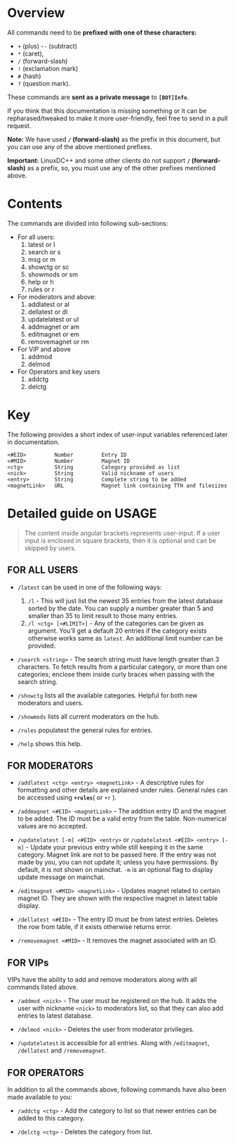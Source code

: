 # Overview

All commands need to be **prefixed with one of these characters:**

- `+` (plus)
-`-` (subtract)
- `*` (caret),
- `/` (forward-slash)
- `!` (exclamation mark)
- `#` (hash)
- `?` (question mark). 

These commands are **sent as a private message** to **`[BOT]Info`**. 

If you think that this documentation is missing something
or it can be repharased/tweaked to make it more user-friendly, feel free to send in a pull request. 

**Note:** We have used **`/` (forward-slash)** as the prefix in this document, but you can use any of the above mentioned prefixes. 

**Important:** LinuxDC++ and some other clients do not support **`/` (forward-slash)** as a prefix, so, you must use any of the other prefixes mentioned above.

# Contents
The commands are divided into following sub-sections:

 - For all users:
    1. latest or l
    1. search or s
    1. msg or m
    1. showctg or sc
    1. showmods or sm
    1. help or h
    1. rules or r
 - For moderators and above:
    1. addlatest or al
    1. dellatest or dl
    1. updatelatest or ul
    1. addmagnet or am
    1. editmagnet or em
    1. removemagnet or rm
 - For VIP and above
    1. addmod
    1. delmod
 - For Operators and key users
    1. addctg
    1. delctg

# Key
The following provides a short index of user-input variables referenced later in documentation.

    <#EID>         Number         Entry ID
    <#MID>         Number         Magnet ID
    <ctg>          String         Category provided as list
    <nick>         String         Valid nickname of users
    <entry>        String         Complete string to be added
    <magnetLink>   URL            Magnet link containing TTH and filesizes

# Detailed guide on USAGE

> The content inside angular brackets represents user-input. If a
> user input is enclosed in square brackets, then it is optional and
> can be skipped by users.

## FOR ALL USERS

 - `/latest` can be used in one of the following ways:
    1. `/l` - This will just list the newest 35 entries from the latest database sorted by the date. You can
    supply a number greater than 5 and smaller than 35 to limit result to those many entries.
    2. `/l <ctg> [<#LIMIT>]` - Any of the categories can be given as argument. You'll get a default 20 entries if the
    category exists otherwise works same as `latest`. An additional limit number can be provided.

 - `/search <string>` - The search string must have length greater than 3 characters. To fetch results from a particular
    category, or more than one categories; enclose them inside curly braces when passing with the search string.

 - `/showctg` lists all the available categories. Helpful for both new moderators and users.

 - `/showmods` lists all current moderators on the hub.

 - `/rules` populatest the general rules for entries.

 - `/help` shows this help.

## FOR MODERATORS

 - `/addlatest <ctg> <entry> <magnetLink>` - A descriptive rules for formatting and other details are explained
 under rules. General rules can be accessed using **`+rules`**( or `+r` ).

 - `/addmagnet <#EID> <magnetLink>` - The addition entry ID and the magnet to be added. The ID must be a
 valid entry from the table. Non-numerical values are no accepted.

 - `/updatelatest [-m] <#EID> <entry>` or `/updatelatest <#EID> <entry> [-m]` - 
 Update your previous entry while still keeping it in the same category. Magnet
 link are not to be passed here. If the entry was not made by you, you can not update it;
 unless you have permissions. By default, it is not shown on mainchat. `-m` is an
 optional flag to display update message on mainchat.

 - `/editmagnet <#MID> <magnetLink>` - Updates magnet related to certain magnet ID. They are shown with
 the respective magnet in latest table display.

 - `/dellatest <#EID>` - The entry ID must be from latest entries. Deletes the row from table, if it exists
 otherwise returns error.

 - `/removemagnet <#MID>` - It removes the magnet associated with an ID.

## FOR VIPs
VIPs have the ability to add and remove moderators along with all commands listed above.

 - `/addmod <nick>` - The user must be registered on the hub. It adds the user with nickname `<nick>` to
 moderators list, so that they can also add entries to latest database.

 - `/delmod <nick>` - Deletes the user from moderator privileges.

 - `/updatelatest` is accessible for all entries. Along with `/editmagnet`, `/dellatest` and `/removemagnet`.

## FOR OPERATORS
In addition to all the commands above, following commands have also been made available to you:

 - `/addctg <ctg>` - Add the category to list so that newer entries can be added to this category.

 - `/delctg <ctg>` - Deletes the category from list.
